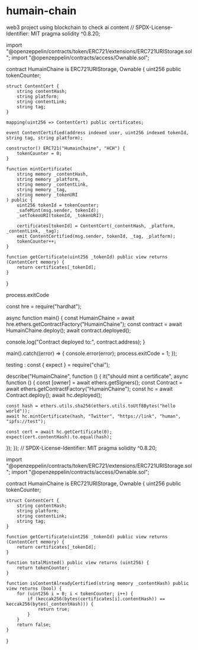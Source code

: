 # humain-chain
web3 project using blockchain to check ai content
// SPDX-License-Identifier: MIT
pragma solidity ^0.8.20;

import "@openzeppelin/contracts/token/ERC721/extensions/ERC721URIStorage.sol";
import "@openzeppelin/contracts/access/Ownable.sol";

contract HumainChaine is ERC721URIStorage, Ownable {
    uint256 public tokenCounter;

    struct ContentCert {
        string contentHash;
        string platform;
        string contentLink;
        string tag;
    }

    mapping(uint256 => ContentCert) public certificates;

    event ContentCertified(address indexed user, uint256 indexed tokenId, string tag, string platform);

    constructor() ERC721("HumainChaine", "HCH") {
        tokenCounter = 0;
    }

    function mintCertificate(
        string memory _contentHash,
        string memory _platform,
        string memory _contentLink,
        string memory _tag,
        string memory _tokenURI
    ) public {
        uint256 tokenId = tokenCounter;
        _safeMint(msg.sender, tokenId);
        _setTokenURI(tokenId, _tokenURI);

        certificates[tokenId] = ContentCert(_contentHash, _platform, _contentLink, _tag);
        emit ContentCertified(msg.sender, tokenId, _tag, _platform);
        tokenCounter++;
    }

    function getCertificate(uint256 _tokenId) public view returns (ContentCert memory) {
        return certificates[_tokenId];
    }
}

process.exitCode

const hre = require("hardhat");

async function main() {
  const HumainChaine = await hre.ethers.getContractFactory("HumainChaine");
  const contract = await HumainChaine.deploy();
  await contract.deployed();

  console.log("Contract deployed to:", contract.address);
}

main().catch((error) => {
  console.error(error);
  process.exitCode = 1;
});

testing :
const { expect } = require("chai");

describe("HumainChaine", function () {
  it("should mint a certificate", async function () {
    const [owner] = await ethers.getSigners();
    const Contract = await ethers.getContractFactory("HumainChaine");
    const hc = await Contract.deploy();
    await hc.deployed();

    const hash = ethers.utils.sha256(ethers.utils.toUtf8Bytes("hello world"));
    await hc.mintCertificate(hash, "Twitter", "https://link", "human", "ipfs://test");

    const cert = await hc.getCertificate(0);
    expect(cert.contentHash).to.equal(hash);
  });
});
// SPDX-License-Identifier: MIT
pragma solidity ^0.8.20;

import "@openzeppelin/contracts/token/ERC721/extensions/ERC721URIStorage.sol";
import "@openzeppelin/contracts/access/Ownable.sol";

contract HumainChaine is ERC721URIStorage, Ownable {
    uint256 public tokenCounter;

    struct ContentCert {
        string contentHash;
        string platform;
        string contentLink;
        string tag;
    }

    function getCertificate(uint256 _tokenId) public view returns (ContentCert memory) {
        return certificates[_tokenId];
    }

    function totalMinted() public view returns (uint256) {
        return tokenCounter;
    }

    function isContentAlreadyCertified(string memory _contentHash) public view returns (bool) {
        for (uint256 i = 0; i < tokenCounter; i++) {
            if (keccak256(bytes(certificates[i].contentHash)) == keccak256(bytes(_contentHash))) {
                return true;
            }
        }
        return false;
    }
}
